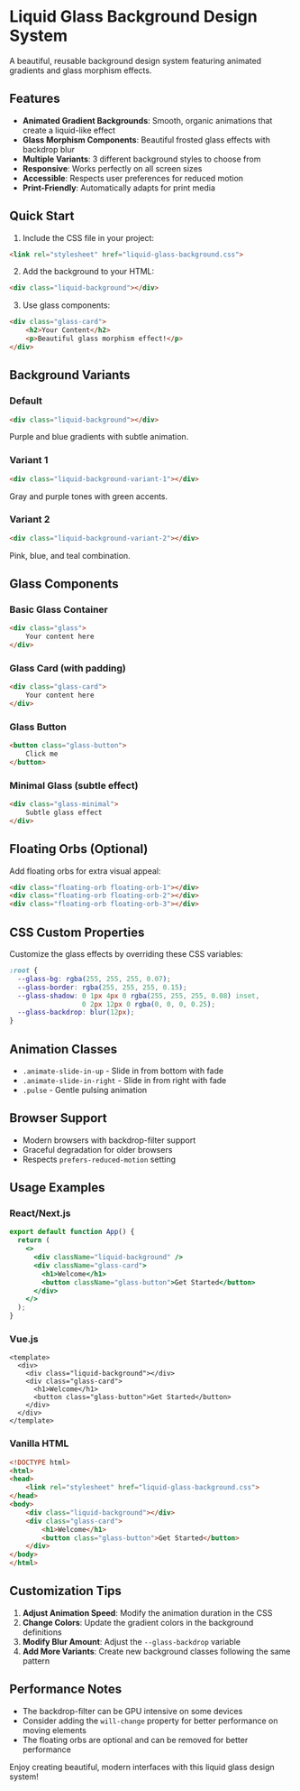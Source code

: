 # Liquid Glass Background Design System

A beautiful, reusable background design system featuring animated gradients and glass morphism effects.

## Features

- **Animated Gradient Backgrounds**: Smooth, organic animations that create a liquid-like effect
- **Glass Morphism Components**: Beautiful frosted glass effects with backdrop blur
- **Multiple Variants**: 3 different background styles to choose from
- **Responsive**: Works perfectly on all screen sizes
- **Accessible**: Respects user preferences for reduced motion
- **Print-Friendly**: Automatically adapts for print media

## Quick Start

1. Include the CSS file in your project:
```html
<link rel="stylesheet" href="liquid-glass-background.css">
```

2. Add the background to your HTML:
```html
<div class="liquid-background"></div>
```

3. Use glass components:
```html
<div class="glass-card">
    <h2>Your Content</h2>
    <p>Beautiful glass morphism effect!</p>
</div>
```

## Background Variants

### Default
```html
<div class="liquid-background"></div>
```
Purple and blue gradients with subtle animation.

### Variant 1
```html
<div class="liquid-background-variant-1"></div>
```
Gray and purple tones with green accents.

### Variant 2
```html
<div class="liquid-background-variant-2"></div>
```
Pink, blue, and teal combination.

## Glass Components

### Basic Glass Container
```html
<div class="glass">
    Your content here
</div>
```

### Glass Card (with padding)
```html
<div class="glass-card">
    Your content here
</div>
```

### Glass Button
```html
<button class="glass-button">
    Click me
</button>
```

### Minimal Glass (subtle effect)
```html
<div class="glass-minimal">
    Subtle glass effect
</div>
```

## Floating Orbs (Optional)

Add floating orbs for extra visual appeal:
```html
<div class="floating-orb floating-orb-1"></div>
<div class="floating-orb floating-orb-2"></div>
<div class="floating-orb floating-orb-3"></div>
```

## CSS Custom Properties

Customize the glass effects by overriding these CSS variables:

```css
:root {
  --glass-bg: rgba(255, 255, 255, 0.07);
  --glass-border: rgba(255, 255, 255, 0.15);
  --glass-shadow: 0 1px 4px 0 rgba(255, 255, 255, 0.08) inset, 
                  0 2px 12px 0 rgba(0, 0, 0, 0.25);
  --glass-backdrop: blur(12px);
}
```

## Animation Classes

- `.animate-slide-in-up` - Slide in from bottom with fade
- `.animate-slide-in-right` - Slide in from right with fade
- `.pulse` - Gentle pulsing animation

## Browser Support

- Modern browsers with backdrop-filter support
- Graceful degradation for older browsers
- Respects `prefers-reduced-motion` setting

## Usage Examples

### React/Next.js
```jsx
export default function App() {
  return (
    <>
      <div className="liquid-background" />
      <div className="glass-card">
        <h1>Welcome</h1>
        <button className="glass-button">Get Started</button>
      </div>
    </>
  );
}
```

### Vue.js
```vue
<template>
  <div>
    <div class="liquid-background"></div>
    <div class="glass-card">
      <h1>Welcome</h1>
      <button class="glass-button">Get Started</button>
    </div>
  </div>
</template>
```

### Vanilla HTML
```html
<!DOCTYPE html>
<html>
<head>
    <link rel="stylesheet" href="liquid-glass-background.css">
</head>
<body>
    <div class="liquid-background"></div>
    <div class="glass-card">
        <h1>Welcome</h1>
        <button class="glass-button">Get Started</button>
    </div>
</body>
</html>
```

## Customization Tips

1. **Adjust Animation Speed**: Modify the animation duration in the CSS
2. **Change Colors**: Update the gradient colors in the background definitions
3. **Modify Blur Amount**: Adjust the `--glass-backdrop` variable
4. **Add More Variants**: Create new background classes following the same pattern

## Performance Notes

- The backdrop-filter can be GPU intensive on some devices
- Consider adding the `will-change` property for better performance on moving elements
- The floating orbs are optional and can be removed for better performance

Enjoy creating beautiful, modern interfaces with this liquid glass design system!